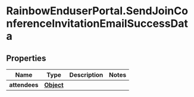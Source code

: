 # RainbowEnduserPortal.SendJoinConferenceInvitationEmailSuccessData

## Properties

Name | Type | Description | Notes
------------ | ------------- | ------------- | -------------
**attendees** | [**Object**](.md) |  | 


